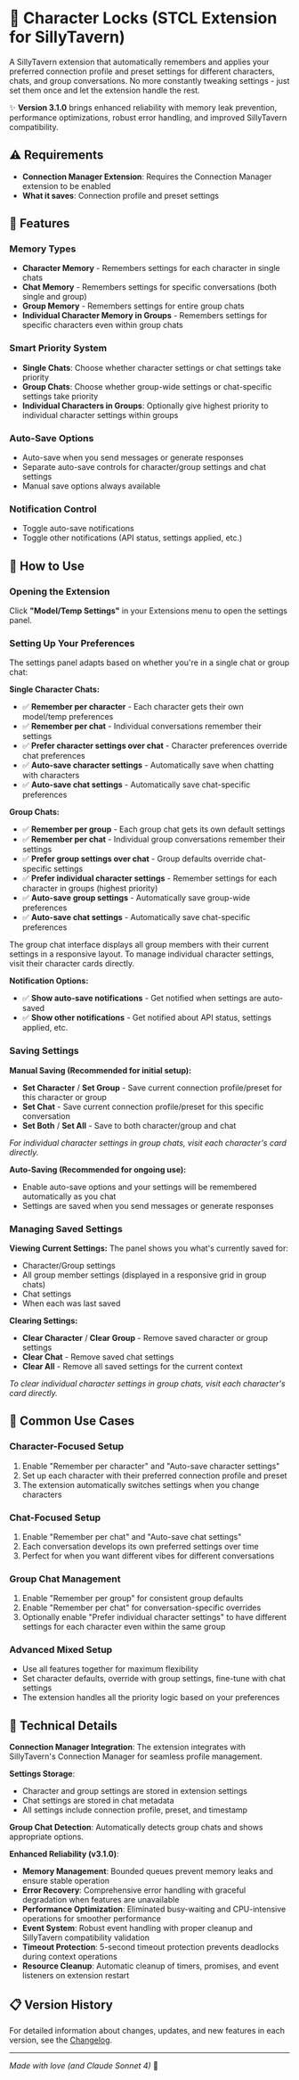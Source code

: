 # 📌 Character Locks (STCL Extension for SillyTavern)

A SillyTavern extension that automatically remembers and applies your preferred connection profile and preset settings for different characters, chats, and group conversations. No more constantly tweaking settings - just set them once and let the extension handle the rest.

✨ **Version 3.1.0** brings enhanced reliability with memory leak prevention, performance optimizations, robust error handling, and improved SillyTavern compatibility.

## ⚠️ Requirements

- **Connection Manager Extension**: Requires the Connection Manager extension to be enabled
- **What it saves**: Connection profile and preset settings

## 🚀 Features

### Memory Types
- **Character Memory** - Remembers settings for each character in single chats
- **Chat Memory** - Remembers settings for specific conversations (both single and group)
- **Group Memory** - Remembers settings for entire group chats
- **Individual Character Memory in Groups** - Remembers settings for specific characters even within group chats

### Smart Priority System
- **Single Chats**: Choose whether character settings or chat settings take priority
- **Group Chats**: Choose whether group-wide settings or chat-specific settings take priority
- **Individual Characters in Groups**: Optionally give highest priority to individual character settings within groups

### Auto-Save Options
- Auto-save when you send messages or generate responses
- Separate auto-save controls for character/group settings and chat settings
- Manual save options always available

### Notification Control
- Toggle auto-save notifications
- Toggle other notifications (API status, settings applied, etc.)

## 📖 How to Use

### Opening the Extension
Click **"Model/Temp Settings"** in your Extensions menu to open the settings panel.

### Setting Up Your Preferences

The settings panel adapts based on whether you're in a single chat or group chat:

**Single Character Chats:**
- ✅ **Remember per character** - Each character gets their own model/temp preferences
- ✅ **Remember per chat** - Individual conversations remember their settings
- ✅ **Prefer character settings over chat** - Character preferences override chat preferences
- ✅ **Auto-save character settings** - Automatically save when chatting with characters
- ✅ **Auto-save chat settings** - Automatically save chat-specific preferences

**Group Chats:**
- ✅ **Remember per group** - Each group chat gets its own default settings
- ✅ **Remember per chat** - Individual group conversations remember their settings
- ✅ **Prefer group settings over chat** - Group defaults override chat-specific settings
- ✅ **Prefer individual character settings** - Remember settings for each character in groups (highest priority)
- ✅ **Auto-save group settings** - Automatically save group-wide preferences
- ✅ **Auto-save chat settings** - Automatically save chat-specific preferences

The group chat interface displays all group members with their current settings in a responsive layout. To manage individual character settings, visit their character cards directly.

**Notification Options:**
- ✅ **Show auto-save notifications** - Get notified when settings are auto-saved
- ✅ **Show other notifications** - Get notified about API status, settings applied, etc.

### Saving Settings

**Manual Saving (Recommended for initial setup):**
- **Set Character** / **Set Group** - Save current connection profile/preset for this character or group
- **Set Chat** - Save current connection profile/preset for this specific conversation
- **Set Both** / **Set All** - Save to both character/group and chat

*For individual character settings in group chats, visit each character's card directly.*

**Auto-Saving (Recommended for ongoing use):**
- Enable auto-save options and your settings will be remembered automatically as you chat
- Settings are saved when you send messages or generate responses

### Managing Saved Settings

**Viewing Current Settings:**
The panel shows you what's currently saved for:
- Character/Group settings
- All group member settings (displayed in a responsive grid in group chats)
- Chat settings
- When each was last saved

**Clearing Settings:**
- **Clear Character** / **Clear Group** - Remove saved character or group settings
- **Clear Chat** - Remove saved chat settings
- **Clear All** - Remove all saved settings for the current context

*To clear individual character settings in group chats, visit each character's card directly.*

## 🎯 Common Use Cases

### Character-Focused Setup
1. Enable "Remember per character" and "Auto-save character settings"
2. Set up each character with their preferred connection profile and preset
3. The extension automatically switches settings when you change characters

### Chat-Focused Setup
1. Enable "Remember per chat" and "Auto-save chat settings"
2. Each conversation develops its own preferred settings over time
3. Perfect for when you want different vibes for different conversations

### Group Chat Management
1. Enable "Remember per group" for consistent group defaults
2. Enable "Remember per chat" for conversation-specific overrides
3. Optionally enable "Prefer individual character settings" to have different settings for each character even within the same group

### Advanced Mixed Setup
- Use all features together for maximum flexibility
- Set character defaults, override with group settings, fine-tune with chat settings
- The extension handles all the priority logic based on your preferences

## 🔧 Technical Details

**Connection Manager Integration**: The extension integrates with SillyTavern's Connection Manager for seamless profile management.

**Settings Storage**:
- Character and group settings are stored in extension settings
- Chat settings are stored in chat metadata
- All settings include connection profile, preset, and timestamp

**Group Chat Detection**: Automatically detects group chats and shows appropriate options.

**Enhanced Reliability (v3.1.0)**:
- **Memory Management**: Bounded queues prevent memory leaks and ensure stable operation
- **Error Recovery**: Comprehensive error handling with graceful degradation when features are unavailable
- **Performance Optimization**: Eliminated busy-waiting and CPU-intensive operations for smoother performance
- **Event System**: Robust event handling with proper cleanup and SillyTavern compatibility validation
- **Timeout Protection**: 5-second timeout protection prevents deadlocks during context operations
- **Resource Cleanup**: Automatic cleanup of timers, promises, and event listeners on extension restart

## 📋 Version History

For detailed information about changes, updates, and new features in each version, see the [Changelog](changelog.md).

---

*Made with love (and Claude Sonnet 4)* 🤖